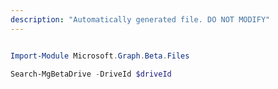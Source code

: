 ```yaml
---
description: "Automatically generated file. DO NOT MODIFY"
---
```


```powershell

Import-Module Microsoft.Graph.Beta.Files

Search-MgBetaDrive -DriveId $driveId

```